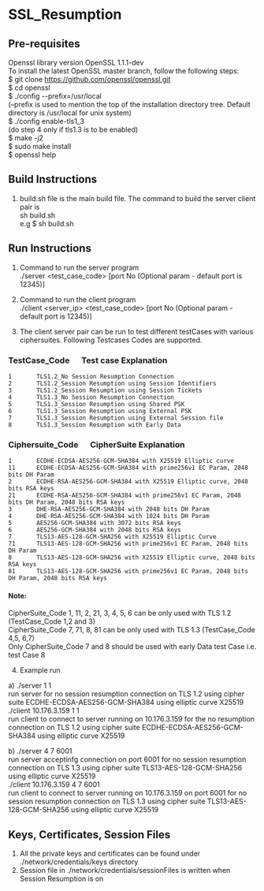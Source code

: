 # SSL_Resumption

## Pre-requisites
Openssl library version OpenSSL 1.1.1-dev <br />
To install the latest OpenSSL master branch, follow the following steps: <br />
$ git clone https://github.com/openssl/openssl.git <br />
$ cd openssl <br />
$ ./config --prefix=/usr/local <br />
(–prefix is used to mention the top of the installation directory tree. Default directory is /usr/local for unix system) <br />
$ ./config enable-tls1_3 <br />
(do step 4 only if tls1.3 is to be enabled) <br />
$ make -j2 <br />
$ sudo make install <br />
$ openssl help <br />

## Build Instructions
1) build.sh file is the main build file. The command to build the server client pair is <br />
	sh build.sh <br />
	e.g $ sh build.sh <br />
	

## Run Instructions
1) Command to run the server program <br />
	./server <test_case_code> <ciphertype> [port No (Optional param - default port is 12345)] <br />
2) Command to run the client program <br />
	./client <server_ip> <test_case_code> <ciphertype> [port No (Optional param - default port is 12345)] <br />

3) The client server pair can be run to test different testCases with various ciphersuites. Following Testcases Codes are supported. <br />
### TestCase_Code	&ensp;&ensp;	Test case Explanation
	1		TLS1.2_No Session Resumption Connection
	2		TLS1.2_Session Resumption using Session Identifiers
	3		TLS1.2_Session Resumption using Session Tickets
	4		TLS1.3_No Session Resumption Connection
	5		TLS1.3_Session Resumption using Shared PSK
	6		TLS1.3_Session Resumption using External PSK 
	7 		TLS1.3_Session Resumption using External Session file
	8		TLS1.3_Session Resumption with Early Data
							
### Ciphersuite_Code	&ensp;&ensp;	CipherSuite Explanation
	1		ECDHE-ECDSA-AES256-GCM-SHA384 with X25519 Elliptic curve
	11		ECDHE-ECDSA-AES256-GCM-SHA384 with prime256v1 EC Param, 2048 bits DH Param
	2		ECDHE-RSA-AES256-GCM-SHA384 with X25519 Elliptic curve, 2048 bits RSA keys
	21		ECDHE-RSA-AES256-GCM-SHA384 with prime256v1 EC Param, 2048 bits DH Param, 2048 bits RSA keys
	3		DHE-RSA-AES256-GCM-SHA384 with 2048 bits DH Param
	4		DHE-RSA-AES256-GCM-SHA384 with 1024 bits DH Param
	5		AES256-GCM-SHA384 with 3072 bits RSA keys
	6		AES256-GCM-SHA384 with 2048 bits RSA keys
	7		TLS13-AES-128-GCM-SHA256 with X25519 Elliptic Curve
	71		TLS13-AES-128-GCM-SHA256 with prime256v1 EC Param, 2048 bits DH Param
	8		TLS13-AES-128-GCM-SHA256 with X25519 Elliptic curve, 2048 bits RSA keys
	81		TLS13-AES-128-GCM-SHA256 with prime256v1 EC Param, 2048 bits DH Param, 2048 bits RSA keys

#### Note: 
CipherSuite_Code 1, 11, 2, 21, 3, 4, 5, 6 can be only used with TLS 1.2 (TestCase_Code 1,2 and 3) <br />
CipherSuite_Code 7, 71, 8, 81 can be only used with TLS 1.3 (TestCase_Code 4,5, 6,7) <br />
Only CipherSuite_Code 7 and 8 should be used with early Data test Case i.e. test Case 8

4) Example run <br />

a) ./server 1 1 <br/>
run server for no session resumption connection on TLS 1.2 using cipher suite ECDHE-ECDSA-AES256-GCM-SHA384 using elliptic curve X25519 <br />
./client 10.176.3.159 1 1 <br/>
run client to connect to server running on 10.176.3.159 for the no resumption connection on TLS 1.2 using cipher suite ECDHE-ECDSA-AES256-GCM-SHA384 using elliptic curve X25519 <br />

b) ./server 4 7	6001 <br/>
run server acceptinfg connection on port 6001 for no session resumption connection on TLS 1.3 using cipher suite TLS13-AES-128-GCM-SHA256 using elliptic curve X25519 <br />
./client 10.176.3.159 4 7 6001 <br/>
run client to connect to server running on 10.176.3.159 on port 6001 for no session resumption connection on TLS 1.3 using cipher suite TLS13-AES-128-GCM-SHA256 using elliptic curve X25519 <br />
	
## Keys, Certificates, Session Files
1) All the private keys and certificates can be found under ./network/credentials/keys directory <br />
2) Session file in ./network/credentials/sessionFiles is written when Session Resumption is on <br />




